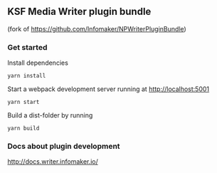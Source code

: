 ## KSF Media Writer plugin bundle
(fork of https://github.com/Infomaker/NPWriterPluginBundle)

### Get started
Install dependencies
```
yarn install
```

Start a webpack development server running at [http://localhost:5001](localhost:5001)
```
yarn start
```

Build a dist-folder by running
```
yarn build
```

### Docs about plugin development

http://docs.writer.infomaker.io/
